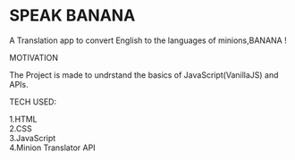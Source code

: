 # SPEAK BANANA
A Translation app to convert English to the languages of minions,BANANA !

MOTIVATION
 
 The Project is made to undrstand the basics of JavaScript(VanillaJS) and APIs.
 
 TECH USED:
 
 1.HTML     
 2.CSS     
 3.JavaScript  
 4.Minion Translator API
